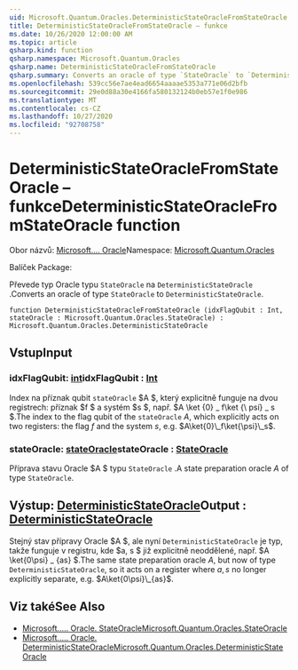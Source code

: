 ```yaml
---
uid: Microsoft.Quantum.Oracles.DeterministicStateOracleFromStateOracle
title: DeterministicStateOracleFromStateOracle – funkce
ms.date: 10/26/2020 12:00:00 AM
ms.topic: article
qsharp.kind: function
qsharp.namespace: Microsoft.Quantum.Oracles
qsharp.name: DeterministicStateOracleFromStateOracle
qsharp.summary: Converts an oracle of type `StateOracle` to `DeterministicStateOracle`.
ms.openlocfilehash: 539cc56e7ae4ead6654aaaae5353a771e06d2bfb
ms.sourcegitcommit: 29e0d88a30e4166fa580132124b0eb57e1f0e986
ms.translationtype: MT
ms.contentlocale: cs-CZ
ms.lasthandoff: 10/27/2020
ms.locfileid: "92708758"
---
```

# <a name="deterministicstateoraclefromstateoracle-function"></a><span data-ttu-id="086de-102">DeterministicStateOracleFromStateOracle – funkce</span><span class="sxs-lookup"><span data-stu-id="086de-102">DeterministicStateOracleFromStateOracle function</span></span>

<span data-ttu-id="086de-103">Obor názvů: [Microsoft.... Oracle](xref:Microsoft.Quantum.Oracles)</span><span class="sxs-lookup"><span data-stu-id="086de-103">Namespace: [Microsoft.Quantum.Oracles](xref:Microsoft.Quantum.Oracles)</span></span>

<span data-ttu-id="086de-104">Balíček [](https://nuget.org/packages/)</span><span class="sxs-lookup"><span data-stu-id="086de-104">Package: [](https://nuget.org/packages/)</span></span>


<span data-ttu-id="086de-105">Převede typ Oracle typu `StateOracle` na `DeterministicStateOracle` .</span><span class="sxs-lookup"><span data-stu-id="086de-105">Converts an oracle of type `StateOracle` to `DeterministicStateOracle`.</span></span>

```qsharp
function DeterministicStateOracleFromStateOracle (idxFlagQubit : Int, stateOracle : Microsoft.Quantum.Oracles.StateOracle) : Microsoft.Quantum.Oracles.DeterministicStateOracle
```


## <a name="input"></a><span data-ttu-id="086de-106">Vstup</span><span class="sxs-lookup"><span data-stu-id="086de-106">Input</span></span>

### <a name="idxflagqubit--int"></a><span data-ttu-id="086de-107">idxFlagQubit: [int](xref:microsoft.quantum.lang-ref.int)</span><span class="sxs-lookup"><span data-stu-id="086de-107">idxFlagQubit : [Int](xref:microsoft.quantum.lang-ref.int)</span></span>

<span data-ttu-id="086de-108">Index na příznak qubit `stateOracle` $A $, který explicitně funguje na dvou registrech: příznak $f $ a systém $s $, např. $A \ket {0} \_ f\ket {\ psí} \_ s $.</span><span class="sxs-lookup"><span data-stu-id="086de-108">The index to the flag qubit of the `stateOracle` $A$, which explicitly acts on two registers: the flag $f$ and the system $s$, e.g. $A\ket{0}\_f\ket{\psi}\_s$.</span></span>


### <a name="stateoracle--stateoracle"></a><span data-ttu-id="086de-109">stateOracle: [stateOracle](xref:Microsoft.Quantum.Oracles.StateOracle)</span><span class="sxs-lookup"><span data-stu-id="086de-109">stateOracle : [StateOracle](xref:Microsoft.Quantum.Oracles.StateOracle)</span></span>

<span data-ttu-id="086de-110">Příprava stavu Oracle $A $ typu `StateOracle` .</span><span class="sxs-lookup"><span data-stu-id="086de-110">A state preparation oracle $A$ of type `StateOracle`.</span></span>



## <a name="output--deterministicstateoracle"></a><span data-ttu-id="086de-111">Výstup: [DeterministicStateOracle](xref:Microsoft.Quantum.Oracles.DeterministicStateOracle)</span><span class="sxs-lookup"><span data-stu-id="086de-111">Output : [DeterministicStateOracle](xref:Microsoft.Quantum.Oracles.DeterministicStateOracle)</span></span>

<span data-ttu-id="086de-112">Stejný stav přípravy Oracle $A $, ale nyní `DeterministicStateOracle` je typ, takže funguje v registru, kde $a, s $ již explicitně neoddělené, např.  $A \ket{0\psi} \_ {as} $.</span><span class="sxs-lookup"><span data-stu-id="086de-112">The same state preparation oracle $A$, but now of type `DeterministicStateOracle`, so it acts on a register where $a,s$ no longer explicitly separate, e.g.  $A\ket{0\psi}\_{as}$.</span></span>

## <a name="see-also"></a><span data-ttu-id="086de-113">Viz také</span><span class="sxs-lookup"><span data-stu-id="086de-113">See Also</span></span>

- [<span data-ttu-id="086de-114">Microsoft..... Oracle. StateOracle</span><span class="sxs-lookup"><span data-stu-id="086de-114">Microsoft.Quantum.Oracles.StateOracle</span></span>](xref:Microsoft.Quantum.Oracles.StateOracle)
- [<span data-ttu-id="086de-115">Microsoft..... Oracle. DeterministicStateOracle</span><span class="sxs-lookup"><span data-stu-id="086de-115">Microsoft.Quantum.Oracles.DeterministicStateOracle</span></span>](xref:Microsoft.Quantum.Oracles.DeterministicStateOracle)